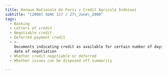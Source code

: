 ```yaml
---
title: Banque Nationale de Paris v Credit Agricole Indosuez
subtitle: "[2000] SGHC 117 / 27\_June\_2000"
tags:
  - Banking
  - Letters of credit
  - Negotiable credit
  - Deferred payment credit
  - >-
    Documents indicating credit as available for certain number of days from
    date of negotiation
  - Whether credit negotiable or deferred
  - Whether issues can be disposed off summarily

---
```


